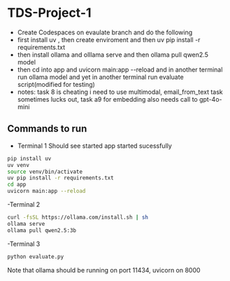 # TDS-Project-1
- Create Codespaces on evaulate branch and do the following
- first install uv , then create enviroment and then uv pip install -r requirements.txt
- then install ollama and olllama serve and then ollama pull qwen2.5 model
- then cd into app and uvicorn main:app --reload and in another terminal run ollama model and yet in another terminal run evaluate script(modified for testing)
- notes: task 8 is cheating i need to use multimodal, email_from_text task sometimes lucks out, task a9 for embedding also needs call to gpt-4o-mini

## Commands to run 
- Terminal 1
Should see started app started sucessfully
```bash
pip install uv
uv venv 
source venv/bin/activate
uv pip install -r requirements.txt
cd app
uvicorn main:app --reload 
```
-Terminal 2
```bash
curl -fsSL https://ollama.com/install.sh | sh
ollama serve
ollama pull qwen2.5:3b
```

-Terminal 3
```bash
python evaluate.py
```
Note that ollama should be running on port 11434, uvicorn on 8000